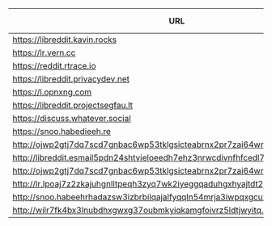 |URL|Network|Version|Location|Behind Cloudflare?|Comment|
|-|-|-|-|-|-|
|https://libreddit.kavin.rocks|WWW|v0.35.1|🇮🇳 IN|||
|https://lr.vern.cc|WWW|v0.35.1|🇺🇸 US|||
|https://reddit.rtrace.io|WWW|v0.35.1|🇩🇪 DE|||
|https://libreddit.privacydev.net|WWW|v0.35.1|🇺🇸 US|||
|https://l.opnxng.com|WWW|v0.35.1|🇸🇬 SG|||
|https://libreddit.projectsegfau.lt|WWW|v0.35.1|🇱🇺 LU|||
|https://discuss.whatever.social|WWW|v0.35.1|🇺🇸 US||uses CDN|
|https://snoo.habedieeh.re|WWW|v0.35.1|🇨🇦 CA|||
|http://ojwp2gtj7dq7scd7gnbac6wp53tklgsicteabrnx2pr7zai64wriiaad.onion|Tor|v0.22.9|🇺🇸 US|||
|http://libreddit.esmail5pdn24shtvieloeedh7ehz3nrwcdivnfhfcedl7gf4kwddhkqd.onion|Tor|v0.25.0|🇨🇦 CA|||
|http://ojwp2gtj7dq7scd7gnbac6wp53tklgsicteabrnx2pr7zai64wriiaad.onion|Tor|v0.22.9|🇺🇸 US|||
|http://lr.lpoaj7z2zkajuhgnlltpeqh3zyq7wk2iyeggqaduhgxhyajtdt2j7wad.onion|Tor|v0.25.0|🇩🇪 DE|||
|http://snoo.habeehrhadazsw3izbrbilqajalfyqqln54mrja3iwpqxgcuxnus7eid.onion|Tor|v0.25.0|🇨🇦 CA|||
|http://wilr7fk4bx3lnubdhxgwxg37oubmkyiqkamgfoivrz5ldtjwyitq.b32.i2p|I2P|v0.25.0|🇨🇦 CA|||
